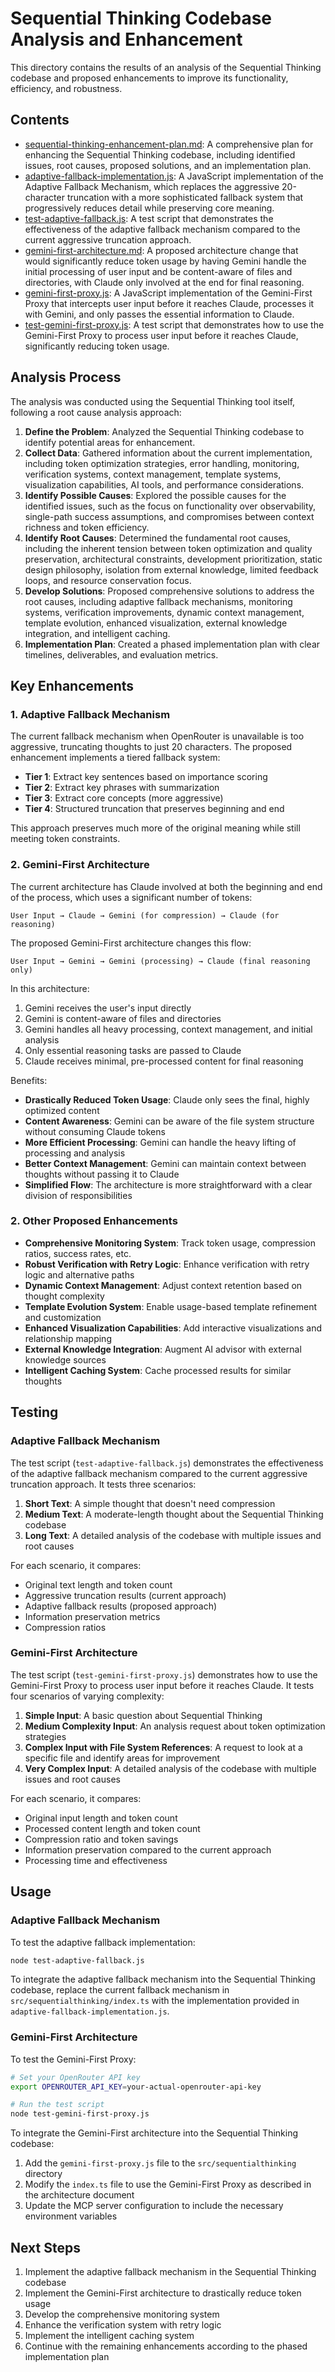# Sequential Thinking Codebase Analysis and Enhancement

This directory contains the results of an analysis of the Sequential Thinking codebase and proposed enhancements to improve its functionality, efficiency, and robustness.

## Contents

- [sequential-thinking-enhancement-plan.md](sequential-thinking-enhancement-plan.md): A comprehensive plan for enhancing the Sequential Thinking codebase, including identified issues, root causes, proposed solutions, and an implementation plan.
- [adaptive-fallback-implementation.js](adaptive-fallback-implementation.js): A JavaScript implementation of the Adaptive Fallback Mechanism, which replaces the aggressive 20-character truncation with a more sophisticated fallback system that progressively reduces detail while preserving core meaning.
- [test-adaptive-fallback.js](test-adaptive-fallback.js): A test script that demonstrates the effectiveness of the adaptive fallback mechanism compared to the current aggressive truncation approach.
- [gemini-first-architecture.md](gemini-first-architecture.md): A proposed architecture change that would significantly reduce token usage by having Gemini handle the initial processing of user input and be content-aware of files and directories, with Claude only involved at the end for final reasoning.
- [gemini-first-proxy.js](gemini-first-proxy.js): A JavaScript implementation of the Gemini-First Proxy that intercepts user input before it reaches Claude, processes it with Gemini, and only passes the essential information to Claude.
- [test-gemini-first-proxy.js](test-gemini-first-proxy.js): A test script that demonstrates how to use the Gemini-First Proxy to process user input before it reaches Claude, significantly reducing token usage.

## Analysis Process

The analysis was conducted using the Sequential Thinking tool itself, following a root cause analysis approach:

1. **Define the Problem**: Analyzed the Sequential Thinking codebase to identify potential areas for enhancement.
2. **Collect Data**: Gathered information about the current implementation, including token optimization strategies, error handling, monitoring, verification systems, context management, template systems, visualization capabilities, AI tools, and performance considerations.
3. **Identify Possible Causes**: Explored the possible causes for the identified issues, such as the focus on functionality over observability, single-path success assumptions, and compromises between context richness and token efficiency.
4. **Identify Root Causes**: Determined the fundamental root causes, including the inherent tension between token optimization and quality preservation, architectural constraints, development prioritization, static design philosophy, isolation from external knowledge, limited feedback loops, and resource conservation focus.
5. **Develop Solutions**: Proposed comprehensive solutions to address the root causes, including adaptive fallback mechanisms, monitoring systems, verification improvements, dynamic context management, template evolution, enhanced visualization, external knowledge integration, and intelligent caching.
6. **Implementation Plan**: Created a phased implementation plan with clear timelines, deliverables, and evaluation metrics.

## Key Enhancements

### 1. Adaptive Fallback Mechanism

The current fallback mechanism when OpenRouter is unavailable is too aggressive, truncating thoughts to just 20 characters. The proposed enhancement implements a tiered fallback system:

- **Tier 1**: Extract key sentences based on importance scoring
- **Tier 2**: Extract key phrases with summarization
- **Tier 3**: Extract core concepts (more aggressive)
- **Tier 4**: Structured truncation that preserves beginning and end

This approach preserves much more of the original meaning while still meeting token constraints.

### 2. Gemini-First Architecture

The current architecture has Claude involved at both the beginning and end of the process, which uses a significant number of tokens:

```
User Input → Claude → Gemini (for compression) → Claude (for reasoning)
```

The proposed Gemini-First architecture changes this flow:

```
User Input → Gemini → Gemini (processing) → Claude (final reasoning only)
```

In this architecture:
1. Gemini receives the user's input directly
2. Gemini is content-aware of files and directories
3. Gemini handles all heavy processing, context management, and initial analysis
4. Only essential reasoning tasks are passed to Claude
5. Claude receives minimal, pre-processed content for final reasoning

Benefits:
- **Drastically Reduced Token Usage**: Claude only sees the final, highly optimized content
- **Content Awareness**: Gemini can be aware of the file system structure without consuming Claude tokens
- **More Efficient Processing**: Gemini can handle the heavy lifting of processing and analysis
- **Better Context Management**: Gemini can maintain context between thoughts without passing it to Claude
- **Simplified Flow**: The architecture is more straightforward with a clear division of responsibilities

### 2. Other Proposed Enhancements

- **Comprehensive Monitoring System**: Track token usage, compression ratios, success rates, etc.
- **Robust Verification with Retry Logic**: Enhance verification with retry logic and alternative paths
- **Dynamic Context Management**: Adjust context retention based on thought complexity
- **Template Evolution System**: Enable usage-based template refinement and customization
- **Enhanced Visualization Capabilities**: Add interactive visualizations and relationship mapping
- **External Knowledge Integration**: Augment AI advisor with external knowledge sources
- **Intelligent Caching System**: Cache processed results for similar thoughts

## Testing

### Adaptive Fallback Mechanism

The test script (`test-adaptive-fallback.js`) demonstrates the effectiveness of the adaptive fallback mechanism compared to the current aggressive truncation approach. It tests three scenarios:

1. **Short Text**: A simple thought that doesn't need compression
2. **Medium Text**: A moderate-length thought about the Sequential Thinking codebase
3. **Long Text**: A detailed analysis of the codebase with multiple issues and root causes

For each scenario, it compares:
- Original text length and token count
- Aggressive truncation results (current approach)
- Adaptive fallback results (proposed approach)
- Information preservation metrics
- Compression ratios

### Gemini-First Architecture

The test script (`test-gemini-first-proxy.js`) demonstrates how to use the Gemini-First Proxy to process user input before it reaches Claude. It tests four scenarios of varying complexity:

1. **Simple Input**: A basic question about Sequential Thinking
2. **Medium Complexity Input**: An analysis request about token optimization strategies
3. **Complex Input with File System References**: A request to look at a specific file and identify areas for improvement
4. **Very Complex Input**: A detailed analysis of the codebase with multiple issues and root causes

For each scenario, it compares:
- Original input length and token count
- Processed content length and token count
- Compression ratio and token savings
- Information preservation compared to the current approach
- Processing time and effectiveness

## Usage

### Adaptive Fallback Mechanism

To test the adaptive fallback implementation:

```bash
node test-adaptive-fallback.js
```

To integrate the adaptive fallback mechanism into the Sequential Thinking codebase, replace the current fallback mechanism in `src/sequentialthinking/index.ts` with the implementation provided in `adaptive-fallback-implementation.js`.

### Gemini-First Architecture

To test the Gemini-First Proxy:

```bash
# Set your OpenRouter API key
export OPENROUTER_API_KEY=your-actual-openrouter-api-key

# Run the test script
node test-gemini-first-proxy.js
```

To integrate the Gemini-First architecture into the Sequential Thinking codebase:

1. Add the `gemini-first-proxy.js` file to the `src/sequentialthinking` directory
2. Modify the `index.ts` file to use the Gemini-First Proxy as described in the architecture document
3. Update the MCP server configuration to include the necessary environment variables

## Next Steps

1. Implement the adaptive fallback mechanism in the Sequential Thinking codebase
2. Implement the Gemini-First architecture to drastically reduce token usage
3. Develop the comprehensive monitoring system
4. Enhance the verification system with retry logic
5. Implement the intelligent caching system
6. Continue with the remaining enhancements according to the phased implementation plan
